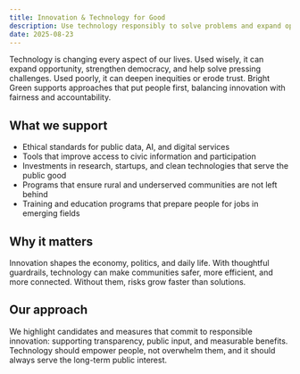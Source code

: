 ```yaml
---
title: Innovation & Technology for Good
description: Use technology responsibly to solve problems and expand opportunity.
date: 2025-08-23
---
```


Technology is changing every aspect of our lives. Used wisely, it can expand opportunity, strengthen democracy, and help solve pressing challenges. Used poorly, it can deepen inequities or erode trust. Bright Green supports approaches that put people first, balancing innovation with fairness and accountability.

## What we support
- Ethical standards for public data, AI, and digital services
- Tools that improve access to civic information and participation
- Investments in research, startups, and clean technologies that serve the public good
- Programs that ensure rural and underserved communities are not left behind
- Training and education programs that prepare people for jobs in emerging fields

## Why it matters
Innovation shapes the economy, politics, and daily life. With thoughtful guardrails, technology can make communities safer, more efficient, and more connected. Without them, risks grow faster than solutions.

## Our approach
We highlight candidates and measures that commit to responsible innovation: supporting transparency, public input, and measurable benefits. Technology should empower people, not overwhelm them, and it should always serve the long-term public interest.
